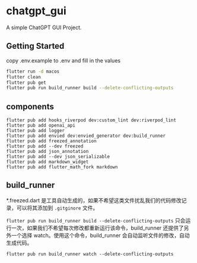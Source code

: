 # chatgpt_gui

A simple ChatGPT GUI Project.

## Getting Started
copy .env.example to .env and fill in the values

```bash
flutter run -d macos
flutter clean
flutter pub get
flutter pub run build_runner build --delete-conflicting-outputs
```

## components
```
flutter pub add hooks_riverpod dev:custom_lint dev:riverpod_lint
flutter pub add openai_api
flutter pub add logger
flutter pub add envied dev:envied_generator dev:build_runner
flutter pub add freezed_annotation
flutter pub add --dev freezed
flutter pub add json_annotation
flutter pub add --dev json_serializable
flutter pub add markdown_widget
flutter pub add flutter_math_fork markdown
```

## build_runner
*.freezed.dart 是工具自动生成的，如果不希望这类文件扰乱我们的代码修改记录，可以将其添加到 `.gitginore` 文件。

`flutter pub run build_runner build --delete-conflicting-outputs` 只会运行一次，如果我们不希望每次修改都重新运行该命令，build_runner 还提供了另外一个选择 watch。使用这个命令，build_runner 会自动监听文件的修改，自动生成代码。

`flutter pub run build_runner watch --delete-conflicting-outputs`